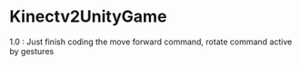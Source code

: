 # Kinectv2UnityGame
1.0 : Just finish coding the move forward command, rotate command active by gestures
